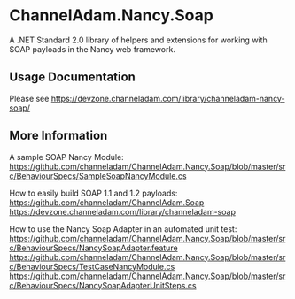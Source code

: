 # ChannelAdam.Nancy.Soap
A .NET Standard 2.0 library of helpers and extensions for working with SOAP payloads in the Nancy web framework.

## Usage Documentation
Please see https://devzone.channeladam.com/library/channeladam-nancy-soap/

## More Information
A sample SOAP Nancy Module: https://github.com/channeladam/ChannelAdam.Nancy.Soap/blob/master/src/BehaviourSpecs/SampleSoapNancyModule.cs

How to easily build SOAP 1.1 and 1.2 payloads:
https://github.com/channeladam/ChannelAdam.Soap
https://devzone.channeladam.com/library/channeladam-soap

How to use the Nancy Soap Adapter in an automated unit test:
https://github.com/channeladam/ChannelAdam.Nancy.Soap/blob/master/src/BehaviourSpecs/NancySoapAdapter.feature
https://github.com/channeladam/ChannelAdam.Nancy.Soap/blob/master/src/BehaviourSpecs/TestCaseNancyModule.cs
https://github.com/channeladam/ChannelAdam.Nancy.Soap/blob/master/src/BehaviourSpecs/NancySoapAdapterUnitSteps.cs



